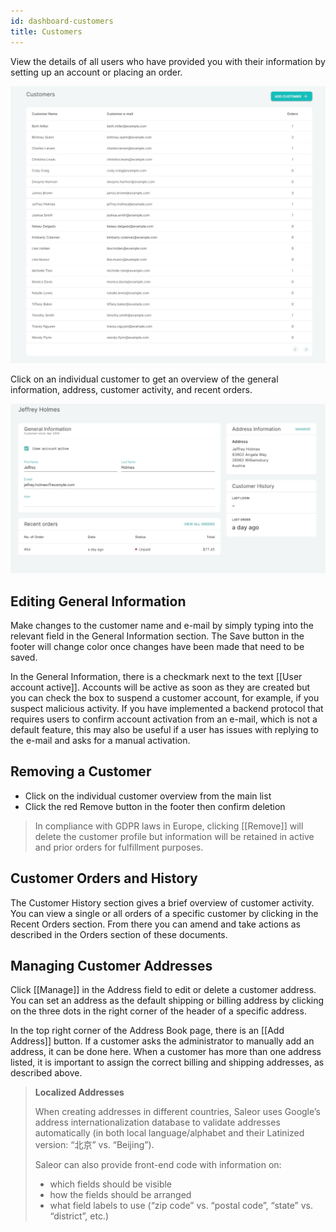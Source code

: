 ```yaml
---
id: dashboard-customers
title: Customers
---
```


View the details of all users who have provided you with their information by setting up an account or placing an order.

![Customers list](assets/dashboard-customers/1.png)

Click on an individual customer to get an overview of the general information, address, customer activity, and recent orders.

![Customer details](assets/dashboard-customers/2.jpg)


## Editing General Information

Make changes to the customer name and e-mail by simply typing into the relevant field in the General Information section. The Save button in the footer will change color once changes have been made that need to be saved.

In the General Information, there is a checkmark next to the text [[User account active]]. Accounts will be active as soon as they are created but you can check the box to suspend a customer account, for example, if you suspect malicious activity. If you have implemented a backend protocol that requires users to confirm account activation from an e-mail, which is not a default feature, this may also be useful if a user has issues with replying to the e-mail and asks for a manual activation.


## Removing a Customer

- Click on the individual customer overview from the main list
- Click the red Remove button in the footer then confirm deletion

> In compliance with GDPR laws in Europe, clicking [[Remove]] will delete the customer profile but information will be retained in active and prior orders for fulfillment purposes.


## Customer Orders and History

The Customer History section gives a brief overview of customer activity. You can view a single or all orders of a specific customer by clicking in the Recent Orders section. From there you can amend and take actions as described in the Orders section of these documents.


## Managing Customer Addresses

Click [[Manage]] in the Address field to edit or delete a customer address. You can set an address as the default shipping or billing address by clicking on the three dots in the right corner of the header of a specific address. 

In the top right corner of the Address Book page, there is an [[Add Address]] button. If a customer asks the administrator to manually add an address, it can be done here. When a customer has more than one address listed, it is important to assign the correct billing and shipping addresses, as described above.

> **Localized Addresses**
>
> When creating addresses in different countries, Saleor uses Google’s address internationalization database to validate addresses automatically (in both local language/alphabet and their Latinized version: “北京” vs. “Beijing”).
> 
> Saleor can also provide front-end code with information on:
>
> - which fields should be visible
> - how the fields should be arranged
> - what field labels to use (“zip code” vs. “postal code”, “state” vs. “district”, etc.)
